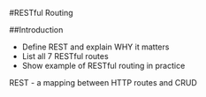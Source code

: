 #RESTful Routing

##Introduction
*   Define REST and explain WHY it matters
*   List all 7 RESTful routes
*   Show example of RESTful routing in practice

REST - a mapping between HTTP routes and CRUD